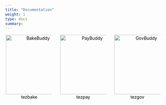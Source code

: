 ```yaml
---
title: "Documentation"
weight: 1
type: docs
summary:
---
```


<style>
	.grid {
		display: grid;
		grid-template-columns: auto auto auto;
		grid-column-gap: 20px
	}

	.grid a {
		color: black;
		text-align: center;
	}

	.grid img {
		max-width: 150px;
		min-width: 40px;
		width: 20vw
	}
	.grid .link {
		transition: 0.2s
	}

	.grid .link:hover {
		transform: scale(1.1)
	}
</style>

<div class="grid" align="center" >
  <a href="tezbake/" >
	<div class="link" style="display: inline-block">
		<img src="/bakebuddy.png" alt="BakeBuddy"/>
		<div>tezbake</div>
	</div>
  </a>
  <a href="tezpay/" >
	<div class="link" style="display: inline-block">
		<img src="/paybuddy.png" alt="PayBuddy"/>
		<div>tezpay</div>
	</div>
  </a>
  <a href="tezgov/" >
	<div class="link" style="display: inline-block">
		<img src="/govbuddy.png" alt="GovBuddy"/>
		<div >tezgov</div>
	</div>
  </a>
</div>